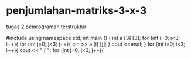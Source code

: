 # penjumlahan-matriks-3-x-3
tugas 2 pemrograman terstruktur

#include <iostream>
using namespace std;
int main () { 
    int a [3] [3];
    for (int i=0; i<3; i++){
        for (int j=0; j<3; j++){
        cin >> a [i] [j];
    }
    cout <<endl;
}
    for (int i=0; i<3; i++){
        cout << " [ ";
        for (int j=0; j<3; j++){
